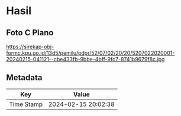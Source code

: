 # Hasil

## Foto C Plano

https://sirekap-obj-formc.kpu.go.id/13d5/pemilu/pdpr/52/07/02/20/20/5207022020001-20240215-041121--cbe433fb-9bbe-4bff-9fc7-8741b9679f8c.jpg


## Metadata

| Key        | Value               |
| ---------- | ------------------- |
| Time Stamp | 2024-02-15 20:02:38 |



